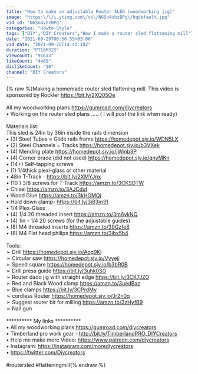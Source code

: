 ```yaml
---
title: "How to make an adjustable Router SLED (woodworking jig)"
image: "https:\/\/i.ytimg.com\/vi\/N6Sn4vhzBPg\/hqdefault.jpg"
vid_id: "N6Sn4vhzBPg"
categories: "Howto-Style"
tags: ["DIY","DIY Creators","How I made a router sled flattening mill"]
date: "2021-09-29T00:56:55+03:00"
vid_date: "2021-09-26T14:42:10Z"
duration: "PT16M32S"
viewcount: "91613"
likeCount: "4468"
dislikeCount: "30"
channel: "DIY Creators"
---
```

{% raw %}Making a homemade router sled flattening mill. This video is sponsored by Rockler <a rel="nofollow" target="blank" href="https://bit.ly/2XQ05Oe">https://bit.ly/2XQ05Oe</a><br /><br />All my woodworking plans <a rel="nofollow" target="blank" href="https://gumroad.com/diycreators">https://gumroad.com/diycreators</a> <br />• Working on the router sled plans ..... ( I will post the link when ready) <br /><br />Materials list: <br />This sled is 24in by 36in  inside the rails dimension <br />• (3) Steel Tubes = Glide rails frame  <a rel="nofollow" target="blank" href="https://homedepot.sjv.io/WDN5LX">https://homedepot.sjv.io/WDN5LX</a><br />• (2) Steel Channels = Tracks <a rel="nofollow" target="blank" href="https://homedepot.sjv.io/b3VXek">https://homedepot.sjv.io/b3VXek</a><br />• (4) Mending plate <a rel="nofollow" target="blank" href="https://homedepot.sjv.io/jWmb3P">https://homedepot.sjv.io/jWmb3P</a><br />• (4) Corner brace (did not used) <a rel="nofollow" target="blank" href="https://homedepot.sjv.io/qnyMKn">https://homedepot.sjv.io/qnyMKn</a><br />• (14+) Self-tapping screws <br />• (1) 1/4thick plexi-glass or other material <br />• 48in  T-Track - <a rel="nofollow" target="blank" href="https://bit.ly/2XMYJnx">https://bit.ly/2XMYJnx</a><br />• (10 ) 3/8 screws for T-Track <a rel="nofollow" target="blank" href="https://amzn.to/3CKSDTW">https://amzn.to/3CKSDTW</a><br />• Chisel <a rel="nofollow" target="blank" href="https://amzn.to/3AJCdut">https://amzn.to/3AJCdut</a><br />• Wood Glue <a rel="nofollow" target="blank" href="https://amzn.to/3kHGMQj">https://amzn.to/3kHGMQj</a><br />• Hold down clamp- <a rel="nofollow" target="blank" href="https://bit.ly/3i83m31">https://bit.ly/3i83m31</a><br />• 1/4 Plex-Glass <br />• (4) 1/4 20 threaded insert <a rel="nofollow" target="blank" href="https://amzn.to/3m6vkNQ">https://amzn.to/3m6vkNQ</a><br />• (4) 1in - 1/4 20 screws  (for the adjustable guides) <br />• (8) M4 threaded inserts <a rel="nofollow" target="blank" href="https://amzn.to/39Gzfe8">https://amzn.to/39Gzfe8</a><br />• (8) M4 Flat head philips <a rel="nofollow" target="blank" href="https://amzn.to/3ibx5b4">https://amzn.to/3ibx5b4</a><br /><br />Tools: <br />➢  Drill <a rel="nofollow" target="blank" href="https://homedepot.sjv.io/Aog9Kj">https://homedepot.sjv.io/Aog9Kj</a><br />➢  Circular saw <a rel="nofollow" target="blank" href="https://homedepot.sjv.io/Vyyejj">https://homedepot.sjv.io/Vyyejj</a><br />➢  Speed square  <a rel="nofollow" target="blank" href="https://homedepot.sjv.io/b3bR0B">https://homedepot.sjv.io/b3bR0B</a><br />➢  Drill press guide  <a rel="nofollow" target="blank" href="https://bit.ly/3uhk0SG">https://bit.ly/3uhk0SG</a><br />➢ Router dado jig with straight edge <a rel="nofollow" target="blank" href="https://bit.ly/3CK7JZO">https://bit.ly/3CK7JZO</a><br />➢ Red and Black Wood clamp <a rel="nofollow" target="blank" href="https://amzn.to/3uedBaz">https://amzn.to/3uedBaz</a><br />➢ Blue clamps <a rel="nofollow" target="blank" href="https://bit.ly/3CPrdMy">https://bit.ly/3CPrdMy</a><br />➢ cordless Router <a rel="nofollow" target="blank" href="https://homedepot.sjv.io/Jr2n0q">https://homedepot.sjv.io/Jr2n0q</a><br />➢ Suggest router bit for milling <a rel="nofollow" target="blank" href="https://amzn.to/3zHyfB9">https://amzn.to/3zHyfB9</a><br />➢ Nail gun <br /><br />********** My links **********<br />• All my woodworking plans <a rel="nofollow" target="blank" href="https://gumroad.com/diycreators">https://gumroad.com/diycreators</a> <br />• Timberland pro work gear - <a rel="nofollow" target="blank" href="http://bit.ly/TimberlandPRO_DIYCreators">http://bit.ly/TimberlandPRO_DIYCreators</a><br />• Help me make more Video: <a rel="nofollow" target="blank" href="https://www.patreon.com/diycreators">https://www.patreon.com/diycreators</a> <br />• Instagram: <a rel="nofollow" target="blank" href="https://instagram.com/morediycreators">https://instagram.com/morediycreators</a> <br />• <a rel="nofollow" target="blank" href="https://twitter.com/Diycreators">https://twitter.com/Diycreators</a><br /><br />#routersled  #flatteningmill{% endraw %}
